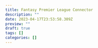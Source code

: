 ```yaml
---
title: Fantasy Premier League Connector
description: ""
date: 2023-04-17T23:53:58.309Z
preview: ""
draft: true
tags: []
categories: []
---
```

